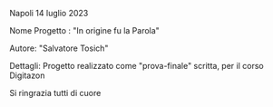 Napoli 14 luglio 2023

Nome Progetto : "In origine fu la Parola"

Autore: "Salvatore Tosich"

Dettagli: Progetto realizzato come "prova-finale" scritta, per il corso Digitazon 

Si ringrazia tutti di cuore